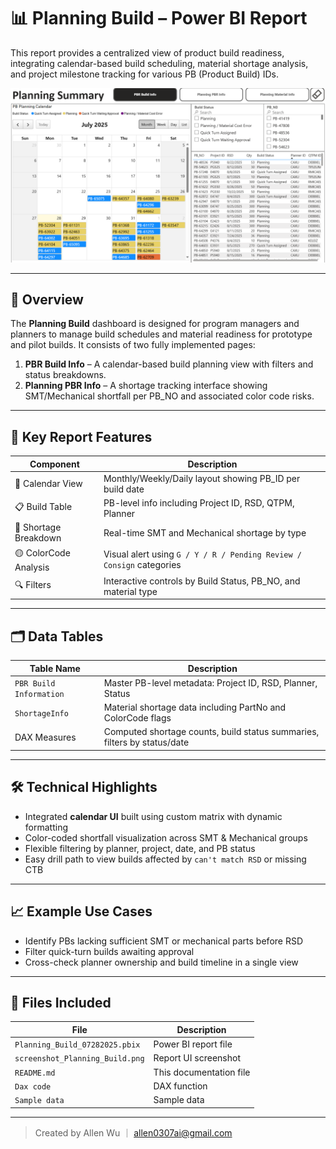 # 📊 Planning Build – Power BI Report

This report provides a centralized view of product build readiness, integrating calendar-based build scheduling, material shortage analysis, and project milestone tracking for various PB (Product Build) IDs.

![Planning Build Screenshot](screenshot_Planning_Build.png)

---

## 📌 Overview

The **Planning Build** dashboard is designed for program managers and planners to manage build schedules and material readiness for prototype and pilot builds. It consists of two fully implemented pages:

1. **PBR Build Info** – A calendar-based build planning view with filters and status breakdowns.
2. **Planning PBR Info** – A shortage tracking interface showing SMT/Mechanical shortfall per PB_NO and associated color code risks.

---

## 🧩 Key Report Features

| Component | Description |
|----------|-------------|
| 📅 Calendar View | Monthly/Weekly/Daily layout showing PB_ID per build date |
| 📋 Build Table | PB-level info including Project ID, RSD, QTPM, Planner |
| 🧮 Shortage Breakdown | Real-time SMT and Mechanical shortage by type |
| 🟡 ColorCode Analysis | Visual alert using `G / Y / R / Pending Review / Consign` categories |
| 🔍 Filters | Interactive controls by Build Status, PB_NO, and material type |

---

## 🗂️ Data Tables

| Table Name | Description |
|------------|-------------|
| `PBR Build Information` | Master PB-level metadata: Project ID, RSD, Planner, Status |
| `ShortageInfo` | Material shortage data including PartNo and ColorCode flags |
| DAX Measures | Computed shortage counts, build status summaries, filters by status/date |

---

## 🛠️ Technical Highlights

- Integrated **calendar UI** built using custom matrix with dynamic formatting
- Color-coded shortfall visualization across SMT & Mechanical groups
- Flexible filtering by planner, project, date, and PB status
- Easy drill path to view builds affected by `can't match RSD` or missing CTB

---

## 📈 Example Use Cases

- Identify PBs lacking sufficient SMT or mechanical parts before RSD
- Filter quick-turn builds awaiting approval
- Cross-check planner ownership and build timeline in a single view

---

## 📁 Files Included

| File | Description |
|------|-------------|
| `Planning_Build_07282025.pbix` | Power BI report file |
| `screenshot_Planning_Build.png` | Report UI screenshot |
| `README.md` | This documentation file |
| `Dax code` | DAX function |
| `Sample data` | Sample data |

---

> Created by Allen Wu ｜ allen0307ai@gmail.com
